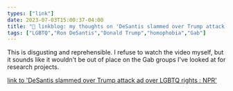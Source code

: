 ```yaml
---
types: ["link"]
date: 2023-07-03T15:00:37-04:00
title: "🔗 linkblog: my thoughts on 'DeSantis slammed over Trump attack ad over LGBTQ rights : NPR'"
tags: ["LGBTQ","Ron DeSantis","Donald Trump","homophobia","Gab"]
---
```

This is disgusting and reprehensible. I refuse to watch the video myself, but it sounds like it wouldn't be out of place on the Gab groups I've looked at for research projects.  
 

[link to 'DeSantis slammed over Trump attack ad over LGBTQ rights : NPR'](https://www.npr.org/2023/07/03/1185781096/desantis-trump-lgbtq-video)
